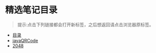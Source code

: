 # 精选笔记目录

>提示:点击下列链接都会打开新标签，之后想返回请点击浏览器原标签。

- [目录](../Notebooks/index.html)
- [javaQRCode](../Notebooks/javaQRCode.html)
- [2048](../Notebooks/2048.html)